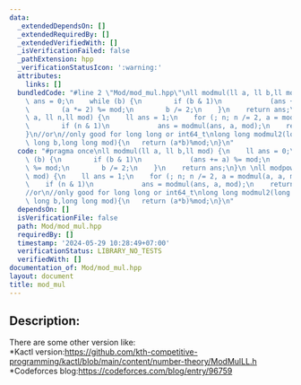 ```yaml
---
data:
  _extendedDependsOn: []
  _extendedRequiredBy: []
  _extendedVerifiedWith: []
  _isVerificationFailed: false
  _pathExtension: hpp
  _verificationStatusIcon: ':warning:'
  attributes:
    links: []
  bundledCode: "#line 2 \"Mod/mod_mul.hpp\"\nll modmul(ll a, ll b,ll mod) {\n    ll\
    \ ans = 0;\n    while (b) {\n        if (b & 1)\n            (ans += a) %= mod;\n\
    \        (a *= 2) %= mod;\n        b /= 2;\n    }\n    return ans;\n}\n \nll modpow(ll\
    \ a, ll n,ll mod) {\n    ll ans = 1;\n    for (; n; n /= 2, a = modmul(a, a, mod))\n\
    \        if (n & 1)\n            ans = modmul(ans, a, mod);\n    return ans;\n\
    }\n//or\n//only good for long long or int64_t\nlong long modmul2(long long a,long\
    \ long b,long long mod){\n   return (a*b)%mod;\n}\n"
  code: "#pragma once\nll modmul(ll a, ll b,ll mod) {\n    ll ans = 0;\n    while\
    \ (b) {\n        if (b & 1)\n            (ans += a) %= mod;\n        (a *= 2)\
    \ %= mod;\n        b /= 2;\n    }\n    return ans;\n}\n \nll modpow(ll a, ll n,ll\
    \ mod) {\n    ll ans = 1;\n    for (; n; n /= 2, a = modmul(a, a, mod))\n    \
    \    if (n & 1)\n            ans = modmul(ans, a, mod);\n    return ans;\n}\n\
    //or\n//only good for long long or int64_t\nlong long modmul2(long long a,long\
    \ long b,long long mod){\n   return (a*b)%mod;\n}\n"
  dependsOn: []
  isVerificationFile: false
  path: Mod/mod_mul.hpp
  requiredBy: []
  timestamp: '2024-05-29 10:28:49+07:00'
  verificationStatus: LIBRARY_NO_TESTS
  verifiedWith: []
documentation_of: Mod/mod_mul.hpp
layout: document
title: mod_mul
---
```


## Description:
There are some other version like:<br>
*Kactl version:https://github.com/kth-competitive-programming/kactl/blob/main/content/number-theory/ModMulLL.h<br>
*Codeforces blog:https://codeforces.com/blog/entry/96759

